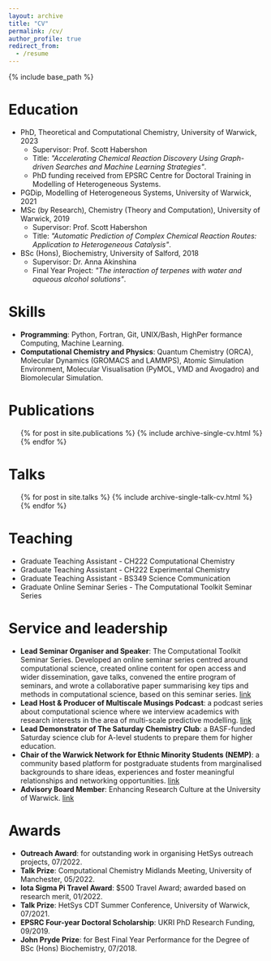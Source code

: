 ```yaml
---
layout: archive
title: "CV"
permalink: /cv/
author_profile: true
redirect_from:
  - /resume
---
```


{% include base_path %}


Education
======
* PhD, Theoretical and Computational Chemistry, University of Warwick, 2023 
  * Supervisor: Prof. Scott Habershon 
  * Title: <i>"Accelerating Chemical Reaction Discovery Using Graph-driven Searches and Machine Learning Strategies"</i>.
  * PhD funding received from EPSRC Centre for Doctoral Training in Modelling of Heterogeneous Systems.
* PGDip, Modelling of Heterogeneous Systems, University of Warwick, 2021
* MSc (by Research), Chemistry (Theory and Computation), University of Warwick, 2019
  * Supervisor: Prof. Scott Habershon
  * Title: <i>"Automatic Prediction of Complex Chemical Reaction Routes: Application to Heterogeneous Catalysis"</i>.
* BSc (Hons), Biochemistry, University of Salford, 2018
  * Supervisor: Dr. Anna Akinshina
  * Final Year Project: <i>"The interaction of terpenes with water and aqueous alcohol solutions"</i>.


Skills
======

* **Programming**: Python, Fortran, Git, UNIX/Bash, HighPer formance Computing, Machine Learning.
* **Computational Chemistry and Physics**: Quantum Chemistry (ORCA), Molecular Dynamics (GROMACS and LAMMPS), Atomic Simulation Environment, Molecular Visualisation (PyMOL, VMD and Avogadro) and Biomolecular Simulation.

Publications
======
  <ul>{% for post in site.publications %}
    {% include archive-single-cv.html %}
  {% endfor %}</ul>
  
Talks
======
  <ul>{% for post in site.talks %}
    {% include archive-single-talk-cv.html %}
  {% endfor %}</ul>
  
Teaching
======

* Graduate Teaching Assistant - CH222 Computational Chemistry
* Graduate Teaching Assistant - CH222 Experimental Chemistry
* Graduate Teaching Assistant - BS349 Science Communication 
* Graduate Online Seminar Series - The Computational Toolkit Seminar Series
 
Service and leadership
======

* **Lead Seminar Organiser and Speaker**: The Computational Toolkit Seminar Series. Developed an online seminar series centred around computational science, created online content for open access and wider dissemination, gave talks, convened the entire program of seminars, and wrote a collaborative paper summarising key tips and methods in computational science, based on this seminar series. [link](https://computationaltoolkit.github.io/)
* **Lead Host & Producer of Multiscale Musings Podcast**: a podcast series about computational science where we interview academics with research interests in the area of multi-scale predictive modelling. [link](https://open.spotify.com/show/2LnUjy779HNyXXqrsGHKyY)
* **Lead Demonstrator of The Saturday Chemistry Club**: a BASF-funded Saturday science club for A-level students to prepare them for higher education.
* **Chair of the Warwick Network for Ethnic Minority Students (NEMP)**: a community based platform for postgraduate students from marginalised backgrounds to share ideas, experiences and foster meaningful relationships and networking opportunities. [link](https://warwick.ac.uk/services/dc/phdlife/phdnetworks/nemp/)
* **Advisory Board Member**: Enhancing Research Culture at the University of Warwick. [link](https://warwick.ac.uk/fac/soc/ces/research/current/padc/researchadvisoryboard/)



Awards
======

* **Outreach Award**: for outstanding work in organising HetSys outreach projects, 07/2022. 
* **Talk Prize**: Computational Chemistry Midlands Meeting, University of Manchester, 05/2022. 
* **Iota Sigma Pi Travel Award**: $500 Travel Award; awarded based on research merit, 01/2022. 
* **Talk Prize**: HetSys CDT Summer Conference, University of Warwick, 07/2021.
* **EPSRC Four-year Doctoral Scholarship**:  UKRI PhD Research Funding, 09/2019.
* **John Pryde Prize**: for Best Final Year Performance for the Degree of BSc (Hons) Biochemistry, 07/2018.
